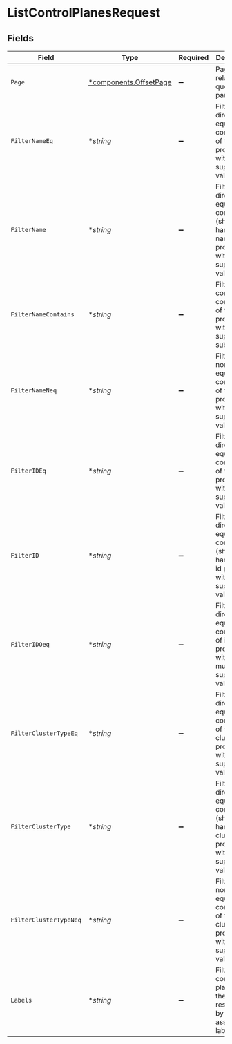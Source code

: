 # ListControlPlanesRequest


## Fields

| Field                                                                                                 | Type                                                                                                  | Required                                                                                              | Description                                                                                           | Example                                                                                               |
| ----------------------------------------------------------------------------------------------------- | ----------------------------------------------------------------------------------------------------- | ----------------------------------------------------------------------------------------------------- | ----------------------------------------------------------------------------------------------------- | ----------------------------------------------------------------------------------------------------- |
| `Page`                                                                                                | [*components.OffsetPage](../../models/components/offsetpage.md)                                       | :heavy_minus_sign:                                                                                    | Pagination related query parameters                                                                   |                                                                                                       |
| `FilterNameEq`                                                                                        | **string*                                                                                             | :heavy_minus_sign:                                                                                    | Filter by direct equality comparison of the name property with a supplied value.                      | test                                                                                                  |
| `FilterName`                                                                                          | **string*                                                                                             | :heavy_minus_sign:                                                                                    | Filter by direct equality comparison (short-hand) of the name property with a supplied value.         | test                                                                                                  |
| `FilterNameContains`                                                                                  | **string*                                                                                             | :heavy_minus_sign:                                                                                    | Filter by contains comparison of the name property with a supplied substring.                         | test                                                                                                  |
| `FilterNameNeq`                                                                                       | **string*                                                                                             | :heavy_minus_sign:                                                                                    | Filter by non-equality comparison of the name property with a supplied value.                         | test                                                                                                  |
| `FilterIDEq`                                                                                          | **string*                                                                                             | :heavy_minus_sign:                                                                                    | Filter by direct equality comparison of the id property with a supplied value.                        | 7f9fd312-a987-4628-b4c5-bb4f4fddd5f7                                                                  |
| `FilterID`                                                                                            | **string*                                                                                             | :heavy_minus_sign:                                                                                    | Filter by direct equality comparison (short-hand) of the id property with a supplied value.           | 7f9fd312-a987-4628-b4c5-bb4f4fddd5f7                                                                  |
| `FilterIDOeq`                                                                                         | **string*                                                                                             | :heavy_minus_sign:                                                                                    | Filter by direct equality comparison of id property with multiple supplied values.                    | some-value,some-other-value                                                                           |
| `FilterClusterTypeEq`                                                                                 | **string*                                                                                             | :heavy_minus_sign:                                                                                    | Filter by direct equality comparison of the cluster_type property with a supplied value.              | CLUSTER_TYPE_CONTROL_PLANE                                                                            |
| `FilterClusterType`                                                                                   | **string*                                                                                             | :heavy_minus_sign:                                                                                    | Filter by direct equality comparison (short-hand) of the cluster_type property with a supplied value. | CLUSTER_TYPE_CONTROL_PLANE                                                                            |
| `FilterClusterTypeNeq`                                                                                | **string*                                                                                             | :heavy_minus_sign:                                                                                    | Filter by non-equality comparison of the cluster_type property with a supplied value.                 | test                                                                                                  |
| `Labels`                                                                                              | **string*                                                                                             | :heavy_minus_sign:                                                                                    | Filter control planes in the response by associated labels.                                           | key:value,existCheck                                                                                  |